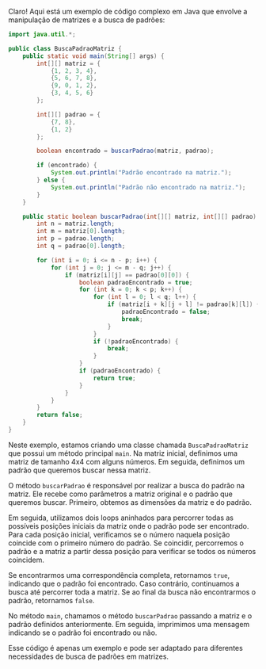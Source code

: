 Claro! Aqui está um exemplo de código complexo em Java que envolve a manipulação de matrizes e a busca de padrões:

```java
import java.util.*;

public class BuscaPadraoMatriz {
    public static void main(String[] args) {
        int[][] matriz = {
            {1, 2, 3, 4},
            {5, 6, 7, 8},
            {9, 0, 1, 2},
            {3, 4, 5, 6}
        };

        int[][] padrao = {
            {7, 8},
            {1, 2}
        };

        boolean encontrado = buscarPadrao(matriz, padrao);

        if (encontrado) {
            System.out.println("Padrão encontrado na matriz.");
        } else {
            System.out.println("Padrão não encontrado na matriz.");
        }
    }

    public static boolean buscarPadrao(int[][] matriz, int[][] padrao) {
        int n = matriz.length;
        int m = matriz[0].length;
        int p = padrao.length;
        int q = padrao[0].length;

        for (int i = 0; i <= n - p; i++) {
            for (int j = 0; j <= m - q; j++) {
                if (matriz[i][j] == padrao[0][0]) {
                    boolean padraoEncontrado = true;
                    for (int k = 0; k < p; k++) {
                        for (int l = 0; l < q; l++) {
                            if (matriz[i + k][j + l] != padrao[k][l]) {
                                padraoEncontrado = false;
                                break;
                            }
                        }
                        if (!padraoEncontrado) {
                            break;
                        }
                    }
                    if (padraoEncontrado) {
                        return true;
                    }
                }
            }
        }
        return false;
    }
}
```

Neste exemplo, estamos criando uma classe chamada `BuscaPadraoMatriz` que possui um método principal `main`. Na matriz inicial, definimos uma matriz de tamanho 4x4 com alguns números. Em seguida, definimos um padrão que queremos buscar nessa matriz.

O método `buscarPadrao` é responsável por realizar a busca do padrão na matriz. Ele recebe como parâmetros a matriz original e o padrão que queremos buscar. Primeiro, obtemos as dimensões da matriz e do padrão. 

Em seguida, utilizamos dois loops aninhados para percorrer todas as possíveis posições iniciais da matriz onde o padrão pode ser encontrado. Para cada posição inicial, verificamos se o número naquela posição coincide com o primeiro número do padrão. Se coincidir, percorremos o padrão e a matriz a partir dessa posição para verificar se todos os números coincidem.

Se encontrarmos uma correspondência completa, retornamos `true`, indicando que o padrão foi encontrado. Caso contrário, continuamos a busca até percorrer toda a matriz. Se ao final da busca não encontrarmos o padrão, retornamos `false`.

No método `main`, chamamos o método `buscarPadrao` passando a matriz e o padrão definidos anteriormente. Em seguida, imprimimos uma mensagem indicando se o padrão foi encontrado ou não.

Esse código é apenas um exemplo e pode ser adaptado para diferentes necessidades de busca de padrões em matrizes.